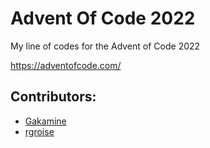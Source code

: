 # Advent Of Code 2022

My line of codes for the Advent of Code 2022

https://adventofcode.com/

## Contributors:
* [Gakamine](https://github.com/Gakamine)
* [rgroise](https://github.com/rgroise)
